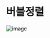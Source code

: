 # 버블정렬

![image](https://github.com/sinsincoccr/1Day1Commit/assets/145324925/f58ba5bf-293f-4ce1-9a60-0af9686dce95)
